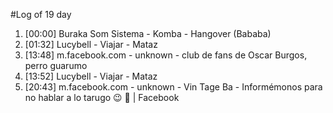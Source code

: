 #Log of 19 day

1. [00:00] Buraka Som Sistema - Komba - Hangover (Bababa)
1. [01:32] Lucybell - Viajar - Mataz
1. [13:48] m.facebook.com - unknown - club de fans de Oscar Burgos, perro guarumo
1. [13:52] Lucybell - Viajar - Mataz
1. [20:43] m.facebook.com - unknown - Vin Tage Ba - Informémonos para no hablar a lo tarugo 😉 🤭 | Facebook
